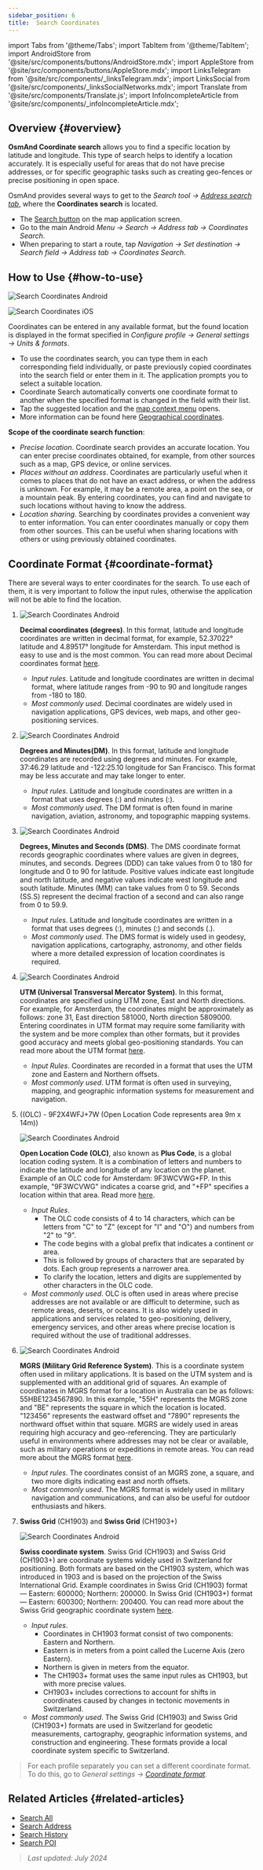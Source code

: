 ```yaml
---
sidebar_position: 6
title:  Search Coordinates
---
```


import Tabs from '@theme/Tabs';
import TabItem from '@theme/TabItem';
import AndroidStore from '@site/src/components/buttons/AndroidStore.mdx';
import AppleStore from '@site/src/components/buttons/AppleStore.mdx';
import LinksTelegram from '@site/src/components/_linksTelegram.mdx';
import LinksSocial from '@site/src/components/_linksSocialNetworks.mdx';
import Translate from '@site/src/components/Translate.js';
import InfoIncompleteArticle from '@site/src/components/_infoIncompleteArticle.mdx';


## Overview {#overview}

**OsmAnd Coordinate search** allows you to find a specific location by latitude and longitude. This type of search helps to identify a location accurately. It is especially useful for areas that do not have precise addresses, or for specific geographic tasks such as creating geo-fences or precise positioning in open space.

OsmAnd provides several ways to get to the *Search tool → [Address search tab](../search/search-address.md)*, where the **Coordinates search** is located.

- The [Search button](../widgets/map-buttons.md#search) on the map application screen.
- Go to the main Android *Menu → Search → Address tab → Coordinates Search*.
- When preparing to start a route, tap *Navigation → Set destination → Search field → Address tab → Coordinates Search*.  


## How to Use {#how-to-use}

<Tabs groupId="operating-systems" queryString="current-os">

<TabItem value="android" label="Android">

![Search Coordinates Android](@site/static/img/search/coordinates_search_android.png)

</TabItem>

<TabItem value="ios" label="iOS">

![Search Coordinates iOS](@site/static/img/search/coordinates_search_ios.png)

</TabItem>

</Tabs>

Coordinates can be entered in any available format, but the found location is displayed in the format specified in *Configure profile → General settings → Units & formats*.

- To use the coordinates search, you can type them in each corresponding field individually, or paste previously copied coordinates into the search field or enter them in it. The application prompts you to select a suitable location.
- Coordinate Search automatically converts one coordinate format to another when the specified format is changed in the field with their list.
- Tap the suggested location and the [map context menu](../map/map-context-menu.md#select-any-point-long-tap) opens.
- More information can be found here [Geographical coordinates](https://en.wikipedia.org/wiki/Geographic_coordinate_system).


**Scope of the coordinate search function**:

- *Precise location*. Coordinate search provides an accurate location. You can enter precise coordinates obtained, for example, from other sources such as a map, GPS device, or online services.
- *Places without an address*. Coordinates are particularly useful when it comes to places that do not have an exact address, or when the address is unknown. For example, it may be a remote area, a point on the sea, or a mountain peak. By entering coordinates, you can find and navigate to such locations without having to know the address.
- *Location sharing*. Searching by coordinates provides a convenient way to enter information. You can enter coordinates manually or copy them from other sources. This can be useful when sharing locations with others or using previously obtained coordinates.


## Coordinate Format {#coordinate-format}

There are several ways to enter coordinates for the search. To use each of them, it is very important to follow the input rules, otherwise the application will not be able to find the location.

1. **<Translate android="true" ids="navigate_point_format_D"/>**  

    ![Search Coordinates Android](@site/static/img/search/coordinates_search_degrees_andr.png)  

    **Decimal coordinates (degrees)**. In this format, latitude and longitude coordinates are written in decimal format, for example, 52.37022° latitude and 4.89517° longitude for Amsterdam. This input method is easy to use and is the most common. You can read more about Decimal coordinates format [here](https://en.wikipedia.org/wiki/Decimal_degrees).  

    - *Input rules*. Latitude and longitude coordinates are written in decimal format, where latitude ranges from -90 to 90 and longitude ranges from -180 to 180.
    - *Most commonly used*. Decimal coordinates are widely used in navigation applications, GPS devices, web maps, and other geo-positioning services.  

2. **<Translate android="true" ids="navigate_point_format_DM"/>**  

    ![Search Coordinates Android](@site/static/img/search/coordinates_search_DM_andr.png)  

    **Degrees and Minutes(DM)**. In this format, latitude and longitude coordinates are recorded using degrees and minutes. For example, 37:46.29 latitude and -122:25.10 longitude for San Francisco. This format may be less accurate and may take longer to enter.
    - *Input rules*. Latitude and longitude coordinates are written in a format that uses degrees (:) and minutes (:).
    - *Most commonly used*. The DM format is often found in marine navigation, aviation, astronomy, and topographic mapping systems.

3. **<Translate android="true" ids="navigate_point_format_DMS"/>**  

    ![Search Coordinates Android](@site/static/img/search/coordinates_search_DMS_andr.png)  

    **Degrees, Minutes and Seconds (DMS)**. The DMS coordinate format records geographic coordinates where values are given in degrees, minutes, and seconds. Degrees (DDD) can take values from 0 to 180 for longitude and 0 to 90 for latitude. Positive values indicate east longitude and north latitude, and negative values indicate west longitude and south latitude. Minutes (MM) can take values from 0 to 59. Seconds (SS.S) represent the decimal fraction of a second and can also range from 0 to 59.9.
    - *Input rules*. Latitude and longitude coordinates are written in a format that uses degrees (:), minutes (:) and seconds (.).
    - *Most commonly used*. The DMS format is widely used in geodesy, navigation applications, cartography, astronomy, and other fields where a more detailed expression of location coordinates is required.

4. **<Translate android="true" ids="navigate_point_format_utm"/>**  

    ![Search Coordinates Android](@site/static/img/search/coordinates_search_UTM_andr.png)  

    **UTM (Universal Transversal Mercator System)**. In this format, coordinates are specified using UTM zone, East and North directions. For example, for Amsterdam, the coordinates might be approximately as follows: zone 31, East direction 581000, North direction 5809000. Entering coordinates in UTM format may require some familiarity with the system and be more complex than other formats, but it provides good accuracy and meets global geo-positioning standards. You can read more about the UTM format [here](https://en.wikipedia.org/wiki/Universal_Transverse_Mercator_coordinate_system).
    - *Input Rules*. Coordinates are recorded in a format that uses the UTM zone and Eastern and Northern offsets.
    - *Most commonly used*. UTM format is often used in surveying, mapping, and geographic information systems for measurement and navigation.

5. **<Translate android="true" ids="navigate_point_format_olc"/>**  ((OLC) - 9F2X4WFJ+7W (Open Location Code represents area 9m x 14m))  

    ![Search Coordinates Android](@site/static/img/search/coordinates_search_OLC_andr.png)  

    **Open Location Code (OLC)**, also known as **Plus Code**, is a global location coding system. It is a combination of letters and numbers to indicate the latitude and longitude of any location on the planet. Example of an OLC code for Amsterdam: 9F3WCVWG+FP. In this example, "9F3WCVWG" indicates a coarse grid, and "+FP" specifies a location within that area. Read more [here](https://en.wikipedia.org/wiki/Open_Location_Code).
    - *Input Rules*.  
        - The OLC code consists of 4 to 14 characters, which can be letters from "C" to "Z" (except for "I" and "O") and numbers from "2" to "9".
        - The code begins with a global prefix that indicates a continent or area.
        - This is followed by groups of characters that are separated by dots. Each group represents a narrower area.
        - To clarify the location, letters and digits are supplemented by other characters in the OLC code.  
    - *Most commonly used*. OLC is often used in areas where precise addresses are not available or are difficult to determine, such as remote areas, deserts, or oceans. It is also widely used in applications and services related to geo-positioning, delivery, emergency services, and other areas where precise location is required without the use of traditional addresses.  

6. **<Translate android="true" ids="navigate_point_mgrs"/>**  

    ![Search Coordinates Android](@site/static/img/search/coordinates_search_MGRS_andr.png)  

    **MGRS (Military Grid Reference System)**. This is a coordinate system often used in military applications. It is based on the UTM system and is supplemented with an additional grid of squares. An example of coordinates in MGRS format for a location in Australia can be as follows: 55HBE1234567890. In this example, "55H" represents the MGRS zone and "BE" represents the square in which the location is located. "123456" represents the eastward offset and "7890" represents the northward offset within that square. MGRS are widely used in areas requiring high accuracy and geo-referencing. They are particularly useful in environments where addresses may not be clear or available, such as military operations or expeditions in remote areas. You can read more about the MGRS format [here](https://en.wikipedia.org/wiki/Military_Grid_Reference_System).  
    - *Input rules*. The coordinates consist of an MGRS zone, a square, and two more digits indicating east and north offsets.
    - *Most commonly used*. The MGRS format is widely used in military navigation and communications, and can also be useful for outdoor enthusiasts and hikers.

7. **Swiss Grid** (CH1903) and **Swiss Grid** (CH1903+)  

    ![Search Coordinates Android](@site/static/img/search/coordinates_search_Swiss_andr.png)  

    **Swiss coordinate system**. Swiss Grid (CH1903) and Swiss Grid (CH1903+) are coordinate systems widely used in Switzerland for positioning. Both formats are based on the CH1903 system, which was introduced in 1903 and is based on the projection of the Swiss International Grid. Example coordinates in Swiss Grid (CH1903) format — Eastern: 600000; Northern: 200000. In Swiss Grid (CH1903+) format — Eastern: 600300; Northern: 200400. You can read more about the Swiss Grid geographic coordinate system [here](https://en.wikipedia.org/wiki/Swiss_coordinate_system).  
    - *Input rules*.  
        - Coordinates in CH1903 format consist of two components: Eastern and Northern.
        - Eastern is in meters from a point called the Lucerne Axis (zero Eastern).
        - Northern is given in meters from the equator.
        - The CH1903+ format uses the same input rules as CH1903, but with more precise values.
        - CH1903+ includes corrections to account for shifts in coordinates caused by changes in tectonic movements in Switzerland.
    - *Most commonly used*. The Swiss Grid (CH1903) and Swiss Grid (CH1903+) formats are used in Switzerland for geodetic measurements, cartography, geographic information systems, and construction and engineering. These formats provide a local coordinate system specific to Switzerland.


> For each profile separately you can set a different coordinate format. To do this, go to *General settings → [Coordinate format](../personal/profiles.md#units--formats)*.


<!--

## Troubleshooting {#troubleshooting}

https://github.com/osmandapp/OsmAnd/issues/14081  

https://github.com/osmandapp/OsmAnd/issues/16114  

https://github.com/osmandapp/OsmAnd/issues/14081  

-->


## Related Articles {#related-articles}

- [Search All](./search-all.md)
- [Search Address](./search-address.md)
- [Search History](./search-history.md)
- [Search POI](./search-poi.md)


> *Last updated: July 2024*
